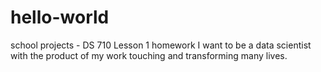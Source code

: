 # hello-world
school projects - DS 710
Lesson 1 homework
I want to be a data scientist with the product of my work touching and transforming many lives.
